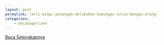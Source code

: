 ```yaml
---
layout: post
permalink: /arti-mimpi-pasangan-melakukan-hubungan-intim-dengan-orang-lain/
categories:
    - Uncategorized
---
```


[Baca Selengkapnya](/05)